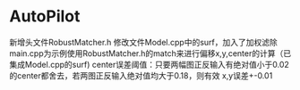 # AutoPilot

新增头文件RobustMatcher.h
修改文件Model.cpp中的surf，加入了加权滤除
main.cpp为示例使用RobustMatcher.h的match来进行偏移x,y,center的计算（已集成Model.cpp的surf)
center误差阈值：只要两幅图正反输入有绝对值小于0.02的center都舍去，若两图正反输入绝对值均大于0.18，则有效
x,y误差+-0.01
